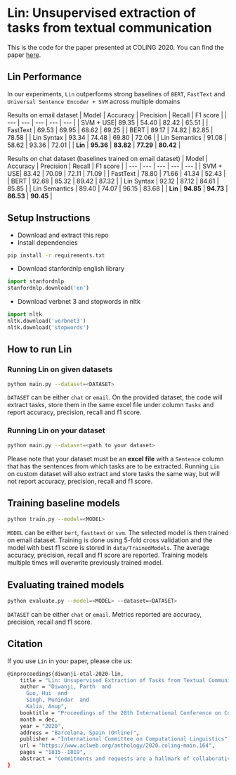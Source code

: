 # Lin: Unsupervised extraction of tasks from textual communication
This is the code for the paper presented at COLING 2020. You can find the paper [here](https://www.aclweb.org/anthology/2020.coling-main.164.pdf).

## Lin Performance
In our experiments, `Lin` outperforms strong baselines of `BERT`, `FastText` and `Universal Sentence Encoder + SVM` across multiple domains

Results on email dataset
| Model    | Accuracy | Precision | Recall | F1 score |
| ---      | ---      | ---    | ---      | ---      |
| SVM + USE| 89.35    | 54.40   | 82.42 | 65.51 |
| FastText | 69.53    | 69.95   | 68.62 | 69.25 |
| BERT | 89.17    | 74.82   | 82.85 | 78.58 |
| Lin Syntax | 93.34    | 74.48   | 69.80 | 72.06 |
| Lin Semantics | 91.08    | 58.62   | 93.36 | 72.01 |
| **Lin** | **95.36**    | **83.82**   | **77.29** | **80.42** |

Results on chat dataset (baselines trained on email dataset)
| Model    | Accuracy | Precision | Recall | F1 score |
| ---      | ---      | ---    | ---      | ---      |
| SVM + USE| 83.42    | 70.09   | 72.11 | 71.09 |
| FastText | 78.80    | 71.66   | 41.34 | 52.43 |
| BERT | 92.68    | 85.32   | 89.42 | 87.32 |
| Lin Syntax | 92.12    | 87.12   | 84.61 | 85.85 |
| Lin Semantics | 89.40    | 74.07   | 96.15 | 83.68 |
| **Lin** | **94.85**    | **94.73**   | **86.53** | **90.45** |
## Setup Instructions
* Download and extract this repo
* Install dependencies
```bash
pip install -r requirements.txt
```
* Download stanfordnlp english library
```python
import stanfordnlp
stanfordnlp.download('en')
```
* Download verbnet 3 and stopwords in nltk
```python
import nltk
nltk.download('verbnet3')
nltk.download('stopwords')
```

## How to run Lin

### Running Lin on given datasets
```bash
python main.py --dataset=<DATASET>
```
`DATASET` can be either `chat` or `email`.
On the provided dataset, the code will extract tasks, store them in the same excel file under column `Tasks` and report accuracy, precision, recall and f1 score.

### Running Lin on your dataset
```bash
python main.py --dataset=<path to your dataset>
```
Please note that your dataset must be an **excel file** with a `Sentence` column that has the sentences from which tasks are to be extracted.
Running `Lin` on custom dataset will also extract and store tasks the same way, but will not report accuracy, precision, recall and f1 score.

## Training baseline models
```bash
python train.py --model=<MODEL>
```
`MODEL` can be either `bert`, `fasttext` or `svm`. The selected model is then trained on email dataset.
Training is done using 5-fold cross validation and the model with best f1 score is stored in `data/TrainedModels`.
The average accuracy, precision, recall and f1 score are reported.
Training models multiple times will overwrite previously trained model.

## Evaluating trained models
```bash
python evaluate.py --model=<MODEL> --dataset=<DATASET>
```
`DATASET` can be either `chat` or `email`. Metrics reported are accuracy, precision, recall and f1 score.

## Citation
If you use `Lin` in your paper, please cite us:
```bash
@inproceedings{diwanji-etal-2020-lin,
    title = "Lin: Unsupervised Extraction of Tasks from Textual Communication",
    author = "Diwanji, Parth  and
      Guo, Hui  and
      Singh, Munindar  and
      Kalia, Anup",
    booktitle = "Proceedings of the 28th International Conference on Computational Linguistics",
    month = dec,
    year = "2020",
    address = "Barcelona, Spain (Online)",
    publisher = "International Committee on Computational Linguistics",
    url = "https://www.aclweb.org/anthology/2020.coling-main.164",
    pages = "1815--1819",
    abstract = "Commitments and requests are a hallmark of collaborative communication, especially in team settings. Identifying specific tasks being committed to or request from emails and chat messages can enable important downstream tasks, such as producing todo lists, reminders, and calendar entries. State-of-the-art approaches for task identification rely on large annotated datasets, which are not always available, especially for domain-specific tasks. Accordingly, we propose Lin, an unsupervised approach of identifying tasks that leverages dependency parsing and VerbNet. Our evaluations show that Lin yields comparable or more accurate results than supervised models on domains with large training sets, and maintains its excellent performance on unseen domains.",
}
```
